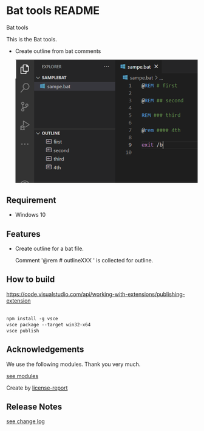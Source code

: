 
# Bat tools README

Bat tools

This is the Bat tools.

* Create outline from bat comments

    ![](./images/main_window.png)

## Requirement


* Windows 10

## Features


* Create outline for a bat file.

    Comment '@rem # outlineXXX ' is collected for outline.

## How to build


https://code.visualstudio.com/api/working-with-extensions/publishing-extension

```

npm install -g vsce
vsce package --target win32-x64
vsce publish

```

## Acknowledgements


We use the following modules. Thank you very much.

[see modules](./usedmodules.md)

Create by [license-report](https://www.npmjs.com/package/license-report)

## Release Notes


[see change log](./CHANGELOG.md)

